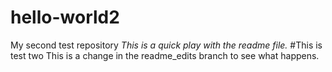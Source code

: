 # hello-world2
My second test repository
*This is a quick play with the readme file.*
#This is test two
This is a change in the readme_edits branch to see what happens.
